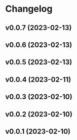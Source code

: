 # Changelog

<!--next-version-placeholder-->

## v0.0.7 (2023-02-13)


## v0.0.6 (2023-02-13)


## v0.0.5 (2023-02-13)


## v0.0.4 (2023-02-11)


## v0.0.3 (2023-02-10)


## v0.0.2 (2023-02-10)


## v0.0.1 (2023-02-10)

